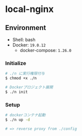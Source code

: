# local-nginx

## Environment

- Shell: bash
- Docker: `19.0.12`
    - docker-compose: `1.26.0`

### Initialize
```bash
# ./n に実行権限付与
$ chmod +x ./n

# Dockerプロジェクト展開
$ ./n init
```

### Setup
```bash
# dockerコンテナ起動
$ ./n up -d

# => reverse proxy from ./config
```